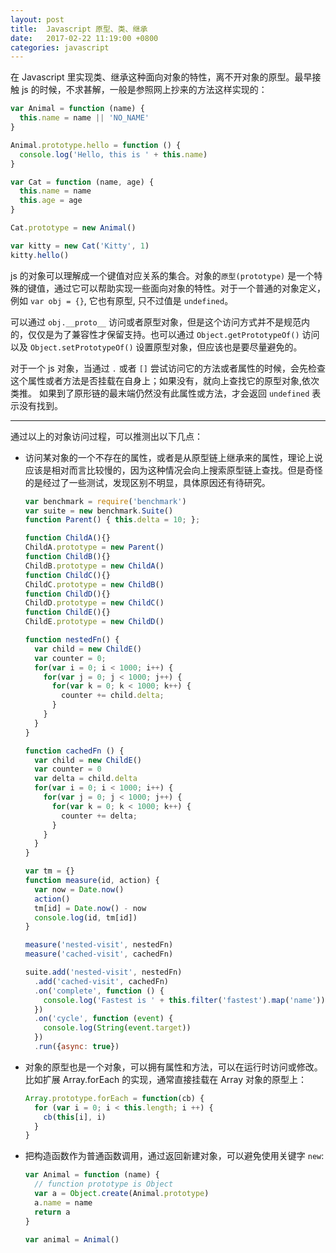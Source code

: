 ```yaml
---
layout: post
title:  Javascript 原型、类、继承
date:   2017-02-22 11:19:00 +0800
categories: javascript
---
```


在 Javascript 里实现类、继承这种面向对象的特性，离不开对象的原型。最早接触 js 的时候，不求甚解，一般是参照网上抄来的方法这样实现的：

```javascript
var Animal = function (name) {
  this.name = name || 'NO_NAME'
}

Animal.prototype.hello = function () {
  console.log('Hello, this is ' + this.name)
}

var Cat = function (name, age) {
  this.name = name
  this.age = age
}

Cat.prototype = new Animal()

var kitty = new Cat('Kitty', 1) 
kitty.hello()
```

js 的对象可以理解成一个键值对应关系的集合。对象的`原型(prototype)` 是一个特殊的键值，通过它可以帮助实现一些面向对象的特性。对于一个普通的对象定义，例如 `var obj = {}`, 它也有原型, 只不过值是 `undefined`。

可以通过 `obj.__proto__` 访问或者原型对象，但是这个访问方式并不是规范内的，仅仅是为了兼容性才保留支持。也可以通过 `Object.getPrototypeOf()` 访问以及 `Object.setPrototypeOf()` 设置原型对象，但应该也是要尽量避免的。
 
对于一个 js 对象，当通过 `.` 或者 `[]` 尝试访问它的方法或者属性的时候，会先检查这个属性或者方法是否挂载在自身上；如果没有，就向上查找它的原型对象,依次类推。
如果到了原形链的最末端仍然没有此属性或方法，才会返回 `undefined` 表示没有找到。

---

通过以上的对象访问过程，可以推测出以下几点：

- 访问某对象的一个不存在的属性，或者是从原型链上继承来的属性，理论上说应该是相对而言比较慢的，因为这种情况会向上搜索原型链上查找。但是奇怪的是经过了一些测试，发现区别不明显，具体原因还有待研究。

  ```javascript
  var benchmark = require('benchmark')
  var suite = new benchmark.Suite()
  function Parent() { this.delta = 10; };

  function ChildA(){}
  ChildA.prototype = new Parent()
  function ChildB(){}
  ChildB.prototype = new ChildA()
  function ChildC(){}
  ChildC.prototype = new ChildB()
  function ChildD(){}
  ChildD.prototype = new ChildC()
  function ChildE(){}
  ChildE.prototype = new ChildD()

  function nestedFn() {
    var child = new ChildE()
    var counter = 0;
    for(var i = 0; i < 1000; i++) {
      for(var j = 0; j < 1000; j++) {
        for(var k = 0; k < 1000; k++) {
          counter += child.delta;
        }
      }
    }
  }

  function cachedFn () {
    var child = new ChildE()
    var counter = 0
    var delta = child.delta
    for(var i = 0; i < 1000; i++) {
      for(var j = 0; j < 1000; j++) {
        for(var k = 0; k < 1000; k++) {
          counter += delta;
        }
      }
    }
  }

  var tm = {}
  function measure(id, action) {
    var now = Date.now()
    action()
    tm[id] = Date.now() - now
    console.log(id, tm[id])
  }

  measure('nested-visit', nestedFn)
  measure('cached-visit', cachedFn)

  suite.add('nested-visit', nestedFn)
    .add('cached-visit', cachedFn)
    .on('complete', function () {
      console.log('Fastest is ' + this.filter('fastest').map('name'))
    })
    .on('cycle', function (event) {
      console.log(String(event.target))
    })
    .run({async: true})
  ```
- 对象的原型也是一个对象，可以拥有属性和方法，可以在运行时访问或修改。比如扩展 Array.forEach 的实现，通常直接挂载在 Array 对象的原型上：

  ```javascript
  Array.prototype.forEach = function(cb) {
    for (var i = 0; i < this.length; i ++) {
      cb(this[i], i)
    }
  }
  ```

- 把构造函数作为普通函数调用，通过返回新建对象，可以避免使用关键字 `new`:

  ```javascript
  var Animal = function (name) {
    // function prototype is Object
    var a = Object.create(Animal.prototype)
    a.name = name
    return a
  }

  var animal = Animal()
  ```